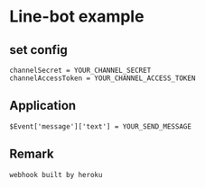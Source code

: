# Line-bot example
## set config
```
channelSecret = YOUR_CHANNEL_SECRET
channelAccessToken = YOUR_CHANNEL_ACCESS_TOKEN
```
## Application
```
$Event['message']['text'] = YOUR_SEND_MESSAGE
```

## Remark
```
webhook built by heroku
```